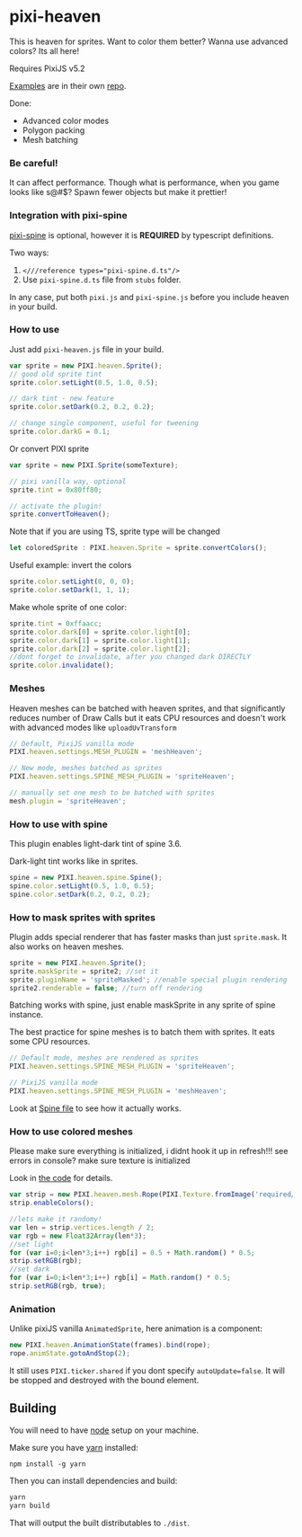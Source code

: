 # pixi-heaven

This is heaven for sprites. Want to color them better? Wanna use advanced colors? Its all here!

Requires PixiJS v5.2

[Examples](https://gameofbombs.github.io/examples-heaven/#/basics/basic.js) are in their own [repo](https://github.com/gameofbombs/examples-heaven/).  

Done:

* Advanced color modes
* Polygon packing
* Mesh batching

### Be careful!

It can affect performance. 
Though what is performance, when you game looks like s@#$? 
Spawn fewer objects but make it prettier!

### Integration with pixi-spine

[pixi-spine](https://github.com/pixijs/pixi-spine) is optional, however it is **REQUIRED** by typescript definitions. 

Two ways:

1. `<///reference types="pixi-spine.d.ts"/>`
2. Use `pixi-spine.d.ts` file from `stubs` folder.

In any case, put both `pixi.js` and `pixi-spine.js` before you include heaven in your build.

### How to use

Just add `pixi-heaven.js` file in your build. 

```js
var sprite = new PIXI.heaven.Sprite();
// good old sprite tint
sprite.color.setLight(0.5, 1.0, 0.5);

// dark tint - new feature
sprite.color.setDark(0.2, 0.2, 0.2);

// change single component, useful for tweening
sprite.color.darkG = 0.1;
```

Or convert PIXI sprite

```js
var sprite = new PIXI.Sprite(someTexture);

// pixi vanilla way, optional
sprite.tint = 0x80ff80;

// activate the plugin!
sprite.convertToHeaven();
```

Note that if you are using TS, sprite type will be changed

```ts
let coloredSprite : PIXI.heaven.Sprite = sprite.convertColors();
```

Useful example: invert the colors

```js
sprite.color.setLight(0, 0, 0);
sprite.color.setDark(1, 1, 1);
```

Make whole sprite of one color:

```js
sprite.tint = 0xffaacc;
sprite.color.dark[0] = sprite.color.light[0];
sprite.color.dark[1] = sprite.color.light[1];
sprite.color.dark[2] = sprite.color.light[2];
//dont forget to invalidate, after you changed dark DIRECTLY
sprite.color.invalidate();
```

### Meshes

Heaven meshes can be batched with heaven sprites, 
and that significantly reduces number of Draw Calls but it eats CPU resources and doesn't work 
with advanced modes like `uploadUvTransform`

```js
// Default, PixiJS vanilla mode
PIXI.heaven.settings.MESH_PLUGIN = 'meshHeaven';

// New mode, meshes batched as sprites
PIXI.heaven.settings.SPINE_MESH_PLUGIN = 'spriteHeaven';

// manually set one mesh to be batched with sprites
mesh.plugin = 'spriteHeaven';
```

### How to use with spine

This plugin enables light-dark tint of spine 3.6.

Dark-light tint works like in sprites.

```js
spine = new PIXI.heaven.spine.Spine();
spine.color.setLight(0.5, 1.0, 0.5);
spine.color.setDark(0.2, 0.2, 0.2);
```

### How to mask sprites with sprites

Plugin adds special renderer that has faster masks than just `sprite.mask`. It also works on heaven meshes.

```js
sprite = new PIXI.heaven.Sprite();
sprite.maskSprite = sprite2; //set it
sprite.pluginName = 'spriteMasked'; //enable special plugin rendering
sprite2.renderable = false; //turn off rendering
```

Batching works with spine, just enable maskSprite in any sprite of spine instance.

The best practice for spine meshes is to batch them with sprites. It eats some CPU resources.

```js
// Default mode, meshes are rendered as sprites
PIXI.heaven.settings.SPINE_MESH_PLUGIN = 'spriteHeaven';

// PixiJS vanilla mode
PIXI.heaven.settings.SPINE_MESH_PLUGIN = 'meshHeaven';
```

Look at [Spine file](https://github.com/gameofbombs/pixi-heaven/blob/master/src/z_spine/Spine.ts) to see 
how it actually works. 

### How to use colored meshes

Please make sure everything is initialized, i didnt hook it up in refresh!!!
see errors in console? make sure texture is initialized

Look in [the code](https://github.com/gameofbombs/pixi-heaven/blob/master/src/mesh/00_Mesh.ts#L342) for details.

```js
var strip = new PIXI.heaven.mesh.Rope(PIXI.Texture.fromImage('required/assets/snake.png'), 25, 2, 0);
strip.enableColors();

//lets make it randomy!
var len = strip.vertices.length / 2;
var rgb = new Float32Array(len*3);
//set light
for (var i=0;i<len*3;i++) rgb[i] = 0.5 + Math.random() * 0.5;
strip.setRGB(rgb);
//set dark
for (var i=0;i<len*3;i++) rgb[i] = Math.random() * 0.5;
strip.setRGB(rgb, true);
```

### Animation

Unlike pixiJS vanilla  `AnimatedSprite`, here animation is a component:

```js
new PIXI.heaven.AnimationState(frames).bind(rope);
rope.animState.gotoAndStop(2);
```

It still uses `PIXI.ticker.shared` if you dont specify `autoUpdate=false`. 
It will be stopped and destroyed with the bound element.

## Building

You will need to have [node][node] setup on your machine.

Make sure you have [yarn][yarn] installed:

    npm install -g yarn

Then you can install dependencies and build:

```bash
yarn
yarn build
```

That will output the built distributables to `./dist`.

[node]:             https://nodejs.org/
[typescript]:       https://www.typescriptlang.org/
[yarn]:             https://yarnpkg.com
